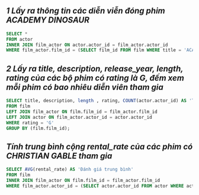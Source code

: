 ## _1 Lấy ra thông tin các diễn viễn đóng phim ACADEMY DINOSAUR_

```sql
SELECT *
FROM actor
INNER JOIN film_actor ON actor.actor_id = film_actor.actor_id
WHERE film_actor.film_id = (SELECT film_id FROM film WHERE title = 'ACADEMY DINOSAUR')
```

## _2 Lấy ra title, description, release_year, length, rating của các bộ phim có rating là G, đếm xem mỗi phim có bao nhiêu diễn viên tham gia_

```sql
SELECT title, description, length , rating, COUNT(actor.actor_id) AS 'Tổng số diễn viên'
FROM film
LEFT JOIN film_actor ON film.film_id = film_actor.film_id
LEFT JOIN actor ON film_actor.actor_id = actor.actor_id
WHERE rating = 'G'
GROUP BY (film.film_id);
```

## _Tính trung bình cộng rental_rate của các phim có CHRISTIAN GABLE tham gia_

```sql
SELECT AVG(rental_rate) AS 'Đánh giá trung bình'
FROM film
INNER JOIN film_actor ON film.film_id = film_actor.film_id
WHERE film_actor.actor_id = (SELECT actor.actor_id FROM actor WHERE actor.first_name = 'CHRISTIAN' AND actor.last_name = 'GABLE')
```
